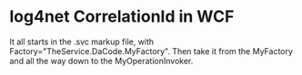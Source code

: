﻿# log4net CorrelationId in WCF
It all starts in the .svc markup file, with Factory="TheService.DaCode.MyFactory".
Then take it from the MyFactory and all the way down to the MyOperationInvoker.